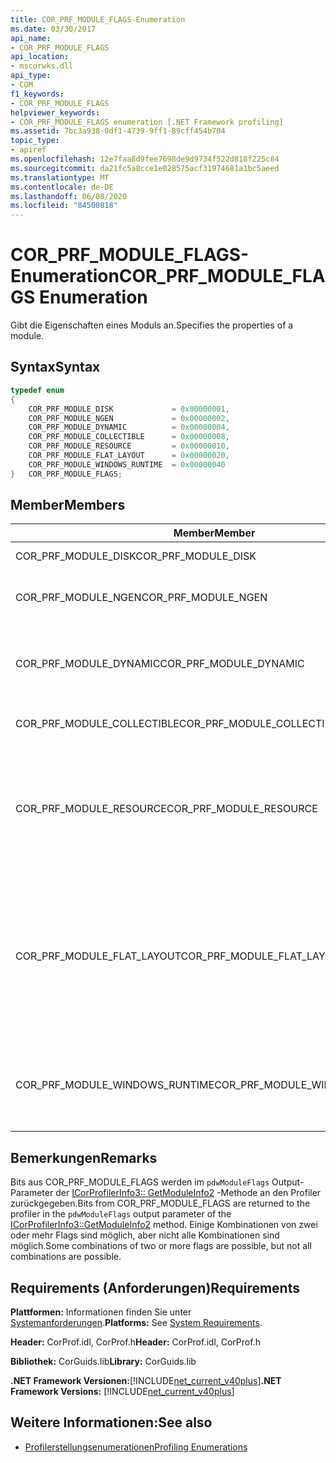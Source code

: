 ```yaml
---
title: COR_PRF_MODULE_FLAGS-Enumeration
ms.date: 03/30/2017
api_name:
- COR_PRF_MODULE_FLAGS
api_location:
- mscorwks.dll
api_type:
- COM
f1_keywords:
- COR_PRF_MODULE_FLAGS
helpviewer_keywords:
- COR_PRF_MODULE_FLAGS enumeration [.NET Framework profiling]
ms.assetid: 7bc3a938-0df1-4739-9ff1-89cff454b704
topic_type:
- apiref
ms.openlocfilehash: 12e7faa8d9fee7698de9d9734f522d818f225c84
ms.sourcegitcommit: da21fc5a8cce1e028575acf31974681a1bc5aeed
ms.translationtype: MT
ms.contentlocale: de-DE
ms.lasthandoff: 06/08/2020
ms.locfileid: "84500818"
---
```

# <a name="cor_prf_module_flags-enumeration"></a><span data-ttu-id="0fb18-102">COR_PRF_MODULE_FLAGS-Enumeration</span><span class="sxs-lookup"><span data-stu-id="0fb18-102">COR_PRF_MODULE_FLAGS Enumeration</span></span>
<span data-ttu-id="0fb18-103">Gibt die Eigenschaften eines Moduls an.</span><span class="sxs-lookup"><span data-stu-id="0fb18-103">Specifies the properties of a module.</span></span>  
  
## <a name="syntax"></a><span data-ttu-id="0fb18-104">Syntax</span><span class="sxs-lookup"><span data-stu-id="0fb18-104">Syntax</span></span>  
  
```cpp  
typedef enum  
{  
    COR_PRF_MODULE_DISK             = 0x00000001,  
    COR_PRF_MODULE_NGEN             = 0x00000002,  
    COR_PRF_MODULE_DYNAMIC          = 0x00000004,  
    COR_PRF_MODULE_COLLECTIBLE      = 0x00000008,  
    COR_PRF_MODULE_RESOURCE         = 0x00000010,  
    COR_PRF_MODULE_FLAT_LAYOUT      = 0x00000020,  
    COR_PRF_MODULE_WINDOWS_RUNTIME  = 0x00000040  
}   COR_PRF_MODULE_FLAGS;  
```  
  
## <a name="members"></a><span data-ttu-id="0fb18-105">Member</span><span class="sxs-lookup"><span data-stu-id="0fb18-105">Members</span></span>  
  
|<span data-ttu-id="0fb18-106">Member</span><span class="sxs-lookup"><span data-stu-id="0fb18-106">Member</span></span>|<span data-ttu-id="0fb18-107">Beschreibung</span><span class="sxs-lookup"><span data-stu-id="0fb18-107">Description</span></span>|  
|------------|-----------------|  
|<span data-ttu-id="0fb18-108">COR_PRF_MODULE_DISK</span><span class="sxs-lookup"><span data-stu-id="0fb18-108">COR_PRF_MODULE_DISK</span></span>|<span data-ttu-id="0fb18-109">Das Modul wurde vom Datenträger geladen.</span><span class="sxs-lookup"><span data-stu-id="0fb18-109">The module was loaded from disk.</span></span>|  
|<span data-ttu-id="0fb18-110">COR_PRF_MODULE_NGEN</span><span class="sxs-lookup"><span data-stu-id="0fb18-110">COR_PRF_MODULE_NGEN</span></span>|<span data-ttu-id="0fb18-111">Das Modul wurde vom Native Image Generator (Ngen. exe) generiert.</span><span class="sxs-lookup"><span data-stu-id="0fb18-111">The module was generated by the Native Image Generator (Ngen.exe).</span></span>|  
|<span data-ttu-id="0fb18-112">COR_PRF_MODULE_DYNAMIC</span><span class="sxs-lookup"><span data-stu-id="0fb18-112">COR_PRF_MODULE_DYNAMIC</span></span>|<span data-ttu-id="0fb18-113">Das Modul wurde von Methoden im- <xref:System.Reflection.Emit?displayProperty=nameWithType> Namespace erstellt.</span><span class="sxs-lookup"><span data-stu-id="0fb18-113">The module was created by methods in the <xref:System.Reflection.Emit?displayProperty=nameWithType> namespace.</span></span>|  
|<span data-ttu-id="0fb18-114">COR_PRF_MODULE_COLLECTIBLE</span><span class="sxs-lookup"><span data-stu-id="0fb18-114">COR_PRF_MODULE_COLLECTIBLE</span></span>|<span data-ttu-id="0fb18-115">Die Lebensdauer des Moduls wird vom Garbage Collector verwaltet.</span><span class="sxs-lookup"><span data-stu-id="0fb18-115">The module's lifetime is managed by the garbage collector.</span></span>|  
|<span data-ttu-id="0fb18-116">COR_PRF_MODULE_RESOURCE</span><span class="sxs-lookup"><span data-stu-id="0fb18-116">COR_PRF_MODULE_RESOURCE</span></span>|<span data-ttu-id="0fb18-117">Das Modul enthält keine Metadaten und wird streng als Ressource verwendet.</span><span class="sxs-lookup"><span data-stu-id="0fb18-117">The module contains no metadata and is used strictly as a resource.</span></span> <span data-ttu-id="0fb18-118">Das verwaltete Äquivalent dieses Bits ist die- <xref:System.Reflection.Module.IsResource%2A?displayProperty=nameWithType> Methode.</span><span class="sxs-lookup"><span data-stu-id="0fb18-118">The managed equivalent of this bit is the <xref:System.Reflection.Module.IsResource%2A?displayProperty=nameWithType> method.</span></span>|  
|<span data-ttu-id="0fb18-119">COR_PRF_MODULE_FLAT_LAYOUT</span><span class="sxs-lookup"><span data-stu-id="0fb18-119">COR_PRF_MODULE_FLAT_LAYOUT</span></span>|<span data-ttu-id="0fb18-120">Das Layout des Moduls im Arbeitsspeicher ist flach, nicht zugeordnet.</span><span class="sxs-lookup"><span data-stu-id="0fb18-120">The module's layout in memory is flat, not mapped.</span></span> <span data-ttu-id="0fb18-121">Wenn für ein Modul dieses Bit festgelegt ist, müssen die Profiler, die Informationen direkt aus dem Header der portablen ausführbaren Datei (PE) lesen, bei der Interpretation relativer virtueller Adressen (RVAs) in der Kopfzeile vorsichtig sein.</span><span class="sxs-lookup"><span data-stu-id="0fb18-121">If a module has this bit set, profilers that read information directly from the portable executable (PE) file header will have to be careful when interpreting relative virtual addresses (RVAs) in the header.</span></span>|  
|<span data-ttu-id="0fb18-122">COR_PRF_MODULE_WINDOWS_RUNTIME</span><span class="sxs-lookup"><span data-stu-id="0fb18-122">COR_PRF_MODULE_WINDOWS_RUNTIME</span></span>|<span data-ttu-id="0fb18-123">Das Flag Windows-Runtime Inhaltstyp wird in den Metadaten für die Assembly dieses Moduls festgelegt.</span><span class="sxs-lookup"><span data-stu-id="0fb18-123">The Windows Runtime content type flag is set in the metadata for this module's assembly.</span></span> <span data-ttu-id="0fb18-124">Dies ist der Fall für alle Windows-metadatenmodule (. winmd).</span><span class="sxs-lookup"><span data-stu-id="0fb18-124">This is the case for all Windows Metadata (.winmd) modules.</span></span>|  
  
## <a name="remarks"></a><span data-ttu-id="0fb18-125">Bemerkungen</span><span class="sxs-lookup"><span data-stu-id="0fb18-125">Remarks</span></span>  
 <span data-ttu-id="0fb18-126">Bits aus COR_PRF_MODULE_FLAGS werden im `pdwModuleFlags` Output-Parameter der [ICorProfilerInfo3:: GetModuleInfo2](icorprofilerinfo3-getmoduleinfo2-method.md) -Methode an den Profiler zurückgegeben.</span><span class="sxs-lookup"><span data-stu-id="0fb18-126">Bits from COR_PRF_MODULE_FLAGS are returned to the profiler in the `pdwModuleFlags` output parameter of the [ICorProfilerInfo3::GetModuleInfo2](icorprofilerinfo3-getmoduleinfo2-method.md) method.</span></span> <span data-ttu-id="0fb18-127">Einige Kombinationen von zwei oder mehr Flags sind möglich, aber nicht alle Kombinationen sind möglich.</span><span class="sxs-lookup"><span data-stu-id="0fb18-127">Some combinations of two or more flags are possible, but not all combinations are possible.</span></span>  
  
## <a name="requirements"></a><span data-ttu-id="0fb18-128">Requirements (Anforderungen)</span><span class="sxs-lookup"><span data-stu-id="0fb18-128">Requirements</span></span>  
 <span data-ttu-id="0fb18-129">**Plattformen:** Informationen finden Sie unter [Systemanforderungen](../../get-started/system-requirements.md).</span><span class="sxs-lookup"><span data-stu-id="0fb18-129">**Platforms:** See [System Requirements](../../get-started/system-requirements.md).</span></span>  
  
 <span data-ttu-id="0fb18-130">**Header:** CorProf.idl, CorProf.h</span><span class="sxs-lookup"><span data-stu-id="0fb18-130">**Header:** CorProf.idl, CorProf.h</span></span>  
  
 <span data-ttu-id="0fb18-131">**Bibliothek:** CorGuids.lib</span><span class="sxs-lookup"><span data-stu-id="0fb18-131">**Library:** CorGuids.lib</span></span>  
  
 <span data-ttu-id="0fb18-132">**.NET Framework Versionen:**[!INCLUDE[net_current_v40plus](../../../../includes/net-current-v40plus-md.md)]</span><span class="sxs-lookup"><span data-stu-id="0fb18-132">**.NET Framework Versions:** [!INCLUDE[net_current_v40plus](../../../../includes/net-current-v40plus-md.md)]</span></span>  
  
## <a name="see-also"></a><span data-ttu-id="0fb18-133">Weitere Informationen:</span><span class="sxs-lookup"><span data-stu-id="0fb18-133">See also</span></span>

- [<span data-ttu-id="0fb18-134">Profilerstellungsenumerationen</span><span class="sxs-lookup"><span data-stu-id="0fb18-134">Profiling Enumerations</span></span>](profiling-enumerations.md)
